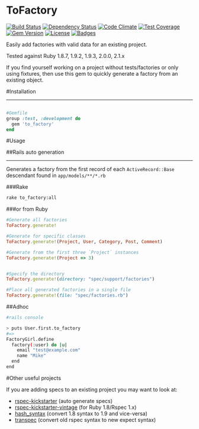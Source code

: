 ToFactory
=========

[![Build Status](https://travis-ci.org/markburns/to_factory.svg)](https://travis-ci.org/markburns/to_factory)
[![Dependency Status](http://img.shields.io/gemnasium/markburns/to_factory.svg)](https://gemnasium.com/markburns/to_factory)
[![Code Climate](http://img.shields.io/codeclimate/github/markburns/to_factory.svg)](https://codeclimate.com/github/markburns/to_factory)
[![Test Coverage](https://codeclimate.com/github/markburns/to_factory/badges/coverage.svg)](https://codeclimate.com/github/markburns/to_factory)
[![Gem Version](http://img.shields.io/gem/v/to_factory.svg)](https://rubygems.org/gems/to_factory)
[![License](http://img.shields.io/:license-mit-blue.svg)](http://markburns.mit-license.org)
[![Badges](http://img.shields.io/:badges-6/6-ff6799.svg)](https://github.com/badges/badgerbadgerbadger)

Easily add factories with valid data for an existing project.

Tested against Ruby 1.8.7, 1.9.2, 1.9.3, 2.0.0,  2.1.x

If you find yourself working on a project without tests/factories or only using fixtures,
then use this gem to quickly generate a factory from an existing object.

#Installation
___________

```ruby

#Gemfile
group :test, :development do
  gem 'to_factory'
end
```

#Usage

##Rails auto generation
_____
Generates a factory from the first record of each `ActiveRecord::Base` descendant
found in `app/models/**/*.rb`

###Rake

```bash
rake to_factory:all
```

###or from Ruby

```ruby
#Generate all factories
ToFactory.generate!

#Generate for specific classes
ToFactory.generate!(Project, User, Category, Post, Comment)

#Generate from the first three `Project` instances
ToFactory.generate!(Project => 3)


#Specify the directory
ToFactory.generate!(directory: "spec/support/factories")

#Place all generated factories in a single file
ToFactory.generate!(file: "spec/factories.rb")
```


##Adhoc
```bash
#rails console

> puts User.first.to_factory
#=>
FactoryGirl.define
  factory(:user) do |u|
    email "test@example.com"
    name "Mike"
  end
end

```

#Other useful projects

If you are adding specs to an existing project you may want to look at:

* [rspec-kickstarter](https://github.com/seratch/rspec-kickstarter) (auto generate specs)
* [rspec-kickstarter-vintage](https://github.com/ifad/rspec-kickstarter-vintage) (for Ruby 1.8/Rspec 1.x)
* [hash_syntax](https://github.com/michaeledgar/hash_syntax) (convert 1.8 syntax to 1.9 and vice-versa)
* [transpec](https://github.com/yujinakayama/transpec) (convert old rspec syntax to new expect syntax)

